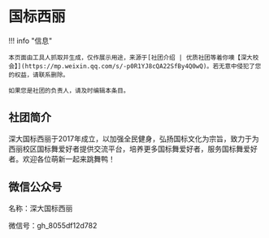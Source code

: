 # 国标西丽

!!! info "信息"

    本页面由工具人抓取并生成，仅作展示用途，来源于[社团介绍 | 优质社团等着你噢【深大校会】](https://mp.weixin.qq.com/s/-p0R1YJ8cQA22SfBy4Q0wQ)。若无意中侵犯了您的权益，请联系删除。
    
    如果您是社团的负责人，请及时编辑本条目。

## 社团简介
深大国标西丽于2017年成立，以加强全民健身，弘扬国标文化为宗旨，致力于为西丽校区国标舞爱好者提供交流平台，培养更多国标舞爱好者，服务国标舞爱好者。欢迎各位萌新一起来跳舞鸭！

## 微信公众号
名称：深大国标西丽

微信号：gh_8055df12d782
